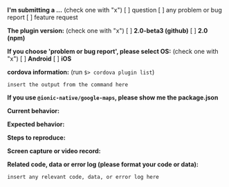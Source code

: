 <!--
=========================================================
Please support the plugin project
=========================================================
Masashi and Hirbod work for this plugin tons of times.
In order to provide this plugin as free in the future, please donate some small amount (such a $5 or $10 is fine).

[This is $5 donation link at paypal](https://www.paypal.com/cgi-bin/webscr?cmd=_donations&business=SQPLZJ672HJ9N&lc=US&item_name=Cordova%2dGoogleMaps%2dPlugin&amount=5%2e00&currency_code=USD&bn=PP%2dDonationsBF%3abtn_donate_LG%2egif%3aNonHosted)
When you donate some amount to the project, please include your issue number in your name.

=========================================================
Before ask your question, problems or feature request
=========================================================

## For the person who want to report your problem or the plugin bugs

Please search the past issues at first. You might get any hints.
If you can't solve your problem, please post your problems with enough information.

If you share your project files on Github(or others), your issue would be fixed soon.
If you can't share your project files (i.e. company project), please create a demo project, then share it.
No sharing any code, we probably can not help you anything.


## For the person who want to request new feature

This plugin is open source. You can use this plugin as free. However, in order to add one new feature, we need to work tons of times.
Please consider any donation. We typically start working if the donation reach to $1,000 USD. (You can fundraise at here)

=========================================================
Language support
=========================================================
English or Japanese please.

--->

**I'm submitting a ...**  (check one with "x")
[ ] question
[ ] any problem or bug report
[ ] feature request

**The plugin version:**  (check one with "x")
[ ] **2.0-beta3 (github)** 
[ ] **2.0 (npm)** 

**If you choose 'problem or bug report', please select OS:**  (check one with "x")
[ ] **Android**
[ ] **iOS**

**cordova information:**  (run `$> cordova plugin list`) 

```
insert the output from the command here
```

**If you use `@ionic-native/google-maps`, please show me the package.json**

**Current behavior:**
<!-- Describe how the bug manifests. -->

**Expected behavior:**
<!-- Describe what the behavior would be without the bug. -->

**Steps to reproduce:**
<!--
Please share your project files on Github or others(Bitbucket, Gitlabs...etc).
If you don't want to share your project files, please create a demo project, then share it.
--->

**Screen capture or video record:**
<!--
Please take a screen capture or a screen record. You can upload your files with drag & drop up to 10M bytes.
How to do that? Please read here.
https://github.com/mapsplugin/cordova-plugin-googlemaps-doc/blob/master/articles/before_post_your_issue/README.md#4-taking-screen-capture-or-screen-record
--->

**Related code, data or error log (please format your code or data):**

```
insert any relevant code, data, or error log here
```
